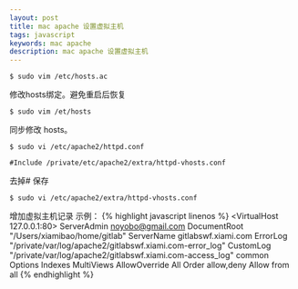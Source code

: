 ```yaml
---
layout: post
title: mac apache 设置虚拟主机
tags: javascript
keywords: mac apache
description: mac apache 设置虚拟主机
---
```


`$ sudo vim /etc/hosts.ac`

修改hosts绑定。避免重启后恢复

`$ sudo vim /et/hosts`

同步修改 hosts。


`$ sudo vi /etc/apache2/httpd.conf`

`#Include /private/etc/apache2/extra/httpd-vhosts.conf`

去掉# 保存

`$ sudo vi /etc/apache2/extra/httpd-vhosts.conf`

增加虚拟主机记录
示例：
{% highlight javascript linenos %}
  <VirtualHost 127.0.0.1:80>
      ServerAdmin noyobo@gmail.com
      DocumentRoot "/Users/xiamibao/home/gitlab"
      ServerName gitlabswf.xiami.com
      ErrorLog "/private/var/log/apache2/gitlabswf.xiami.com-error_log"
      CustomLog "/private/var/log/apache2/gitlabswf.xiami.com-access_log" common
      <Directory />
          Options Indexes MultiViews
          AllowOverride All
          Order allow,deny
          Allow from all
      </Directory>
  </VirtualHost>
{% endhighlight %}
